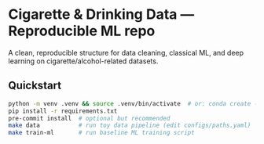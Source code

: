 # Cigarette & Drinking Data — Reproducible ML repo

A clean, reproducible structure for data cleaning, classical ML, and deep learning on cigarette/alcohol-related datasets.

## Quickstart
```bash
python -m venv .venv && source .venv/bin/activate  # or: conda create -n cgd python=3.11
pip install -r requirements.txt
pre-commit install  # optional but recommended
make data           # run toy data pipeline (edit configs/paths.yaml)
make train-ml       # run baseline ML training script

